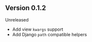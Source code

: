 Version 0.1.2
-------------

Unreleased

- Add view `kwargs` support
- Add Django `path` compatible helpers
